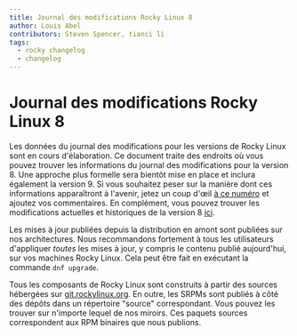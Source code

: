 ```yaml
---
title: Journal des modifications Rocky Linux 8
author: Louis Abel
contributors: Steven Spencer, tianci li
tags:
  - rocky changelog
  - changelog
---
```


# Journal des modifications Rocky Linux 8

Les données du journal des modifications pour les versions de Rocky Linux sont en cours d'élaboration. Ce document traite des endroits où vous pouvez trouver les informations du journal des modifications pour la version 8. Une approche plus formelle sera bientôt mise en place et inclura également la version 9. Si vous souhaitez peser sur la manière dont ces informations apparaîtront à l'avenir, jetez un coup d'œil [à ce numéro](https://github.com/rocky-linux/peridot/issues/9) et ajoutez vos commentaires. En complément, vous pouvez trouver les modifications actuelles et historiques de la version 8 [ici](https://errata.build.resf.org/).

Les mises à jour publiées depuis la distribution en amont sont publiées sur nos architectures. Nous recommandons fortement à tous les utilisateurs d'appliquer *toutes* les mises à jour, y compris le contenu publié aujourd'hui, sur vos machines Rocky Linux. Cela peut être fait en exécutant la commande `dnf upgrade`.

Tous les composants de Rocky Linux sont construits à partir des sources hébergées sur [git.rockylinux.org](https://git.rockylinux.org). En outre, les SRPMs sont publiés à côté des dépôts dans un répertoire "source" correspondant. Vous pouvez les trouver sur n'importe lequel de nos miroirs. Ces paquets sources correspondent aux RPM binaires que nous publions.

